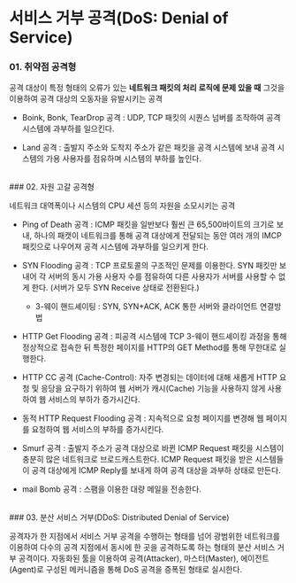 # 서비스 거부 공격(DoS: Denial of Service)

### 01. 취약점 공격형
공격 대상이 특정 형태의 오류가 있는 **네트워크 패킷의 처리 로직에 문제 있을 때** 그것을 이용하여 공격 대상의 오동자을 유발시키는 공격

  - Boink, Bonk, TearDrop 공격 : UDP, TCP 패킷의 시퀀스 넘버를 조작하여 공격 시스템에 과부하를 일으킨다.

  - Land 공격 : 출발지 주소와 도착지 주소가 같은 패킷을 공격 시스템에 보내 공격 시스템의 가용 사용자를 점유하며 시스템의 부하를 높인다.

<br>
### 02. 자원 고갈 공격형

 네트워크 대역폭이나 시스템의 CPU 세션 등의 자원을 소모시키는 공격

  - Ping of Death 공격 : ICMP 패킷을 일반보다 훨씬 큰 65,500바이트의 크기로 보내, 하나의 패캣이 네트워크를 통해 공격 대상에게 전달되는 동안 여러 개의 IMCP 패킷으로 나우어져 공격 시스템에 과부하를 일으키게 한다.

  - SYN Flooding 공격 : TCP 프로토콜의 구조적인 문제를 이용한다. SYN 패킷만 보내어 각 서버의 동시 가용 사용자 수를 점유하여 다른 사용자가 서버를 사용할 수 없게 한다. (서버가 모두 SYN Receive 상태로 전환된다.)

    - 3-웨이 핸드셰이팅 : SYN, SYN+ACK, ACK 통한 서버와 클라이언트 연결방법

  - HTTP Get Flooding 공격 : 피공격 시스템에 TCP 3-웨이 핸드셰이킹 과정을 통해 정상적으로 접속한 뒤 특정한 페이지를 HTTP의 GET Method를 통해 무한대로 실행한다.

  - HTTP CC 공격 (Cache-Control): 자주 변경되는 데이터에 대해 새롭게 HTTP 요청 및 응당을 요구하기 위하여 웹 서버가 캐시(Cache) 기능을 사용하지 않게 사용하여 웹 서비스의 부하가 증가시긴다.

  - 동적 HTTP Request Flooding 공격 : 지속적으로 요청 페이지를 변경해 웹 페이지를 요청하여 웹 서비스의 부하를 증가시킨다.

  - Smurf 공격 : 출발지 주소가 공격 대상으로 바뀐 ICMP Request 패킷을 시스템이 충분히 많은 네트워크로 브로드캐스트한다. ICMP Request 패킷을 받은 시스템들이 공격 대상에게 ICMP Reply를 보내게 하여 공격 대상을 과부하 상태로 만든다.

  - mail Bomb 공격 : 스팸을 이용한 대량 메일을 전송한다.

<br>
### 03. 분산 서비스 거부(DDoS: Distributed Denial of Service)

공격자가 한 지점에서 서비스 거부 공격을 수행하는 형태를 넘어 광범위한 네트워크를 이용하여 다수의 공격 지점에서 동시에 한 곳을 공격하도록 하는 형태의 분산 서비스 거부 공격이다. 자동화된 툴을 이용하여 공격(Attacker), 마스터(Master), 에이전트(Agent)로 구성된 메커니즘을 통해 DoS 공격을 증폭된 형태로 실시한다.
